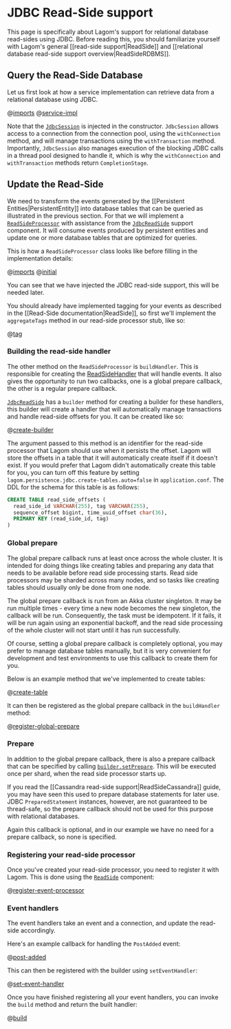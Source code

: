 # JDBC Read-Side support

This page is specifically about Lagom's support for relational database read-sides using JDBC.  Before reading this, you should familiarize yourself with Lagom's general [[read-side support|ReadSide]] and [[relational database read-side support overview|ReadSideRDBMS]].

## Query the Read-Side Database

Let us first look at how a service implementation can retrieve data from a relational database using JDBC.

@[imports](code/docs/home/persistence/JdbcReadSideQuery.java)
@[service-impl](code/docs/home/persistence/JdbcReadSideQuery.java)

Note that the [`JdbcSession`](api/index.html?com/lightbend/lagom/javadsl/persistence/jdbc/JdbcSession.html) is injected in the constructor. `JdbcSession` allows access to a connection from the connection pool, using the `withConnection` method, and will manage transactions using the `withTransaction` method.  Importantly, `JdbcSession` also manages execution of the blocking JDBC calls in a thread pool designed to handle it, which is why the `withConnection` and `withTransaction` methods return `CompletionStage`.

## Update the Read-Side

We need to transform the events generated by the [[Persistent Entities|PersistentEntity]] into database tables that can be queried as illustrated in the previous section. For that we will implement a [`ReadSideProcessor`](api/index.html?com/lightbend/lagom/javadsl/persistence/ReadSideProcessor.html) with assistance from the [`JdbcReadSide`](api/index.html?com/lightbend/lagom/javadsl/persistence/jdbc/JdbcReadSide.html) support component. It will consume events produced by persistent entities and update one or more database tables that are optimized for queries.

This is how a `ReadSideProcessor` class looks like before filling in the implementation details:

@[imports](code/docs/home/persistence/JdbcBlogEventProcessor.java)
@[initial](code/docs/home/persistence/JdbcBlogEventProcessor.java)

You can see that we have injected the JDBC read-side support, this will be needed later.

You should already have implemented tagging for your events as described in the [[Read-Side documentation|ReadSide]], so first we'll implement the `aggregateTags` method in our read-side processor stub, like so:

@[tag](code/docs/home/persistence/JdbcBlogEventProcessor.java)

### Building the read-side handler

The other method on the `ReadSideProcessor` is `buildHandler`.  This is responsible for creating the [ReadSideHandler](api/index.html?com/lightbend/lagom/javadsl/persistence/ReadSideProcessor.ReadSideHandler.html) that will handle events.  It also gives the opportunity to run two callbacks, one is a global prepare callback, the other is a regular prepare callback.

[`JdbcReadSide`](api/index.html?com/lightbend/lagom/javadsl/persistence/jdbc/JdbcReadSide.html) has a `builder` method for creating a builder for these handlers, this builder will create a handler that will automatically manage transactions and handle read-side offsets for you.  It can be created like so:

@[create-builder](code/docs/home/persistence/JdbcBlogEventProcessor.java)

The argument passed to this method is an identifier for the read-side processor that Lagom should use when it persists the offset. Lagom will store the offsets in a table that it will automatically create itself if it doesn't exist. If you would prefer that Lagom didn't automatically create this table for you, you can turn off this feature by setting `lagom.persistence.jdbc.create-tables.auto=false` in `application.conf`. The DDL for the schema for this table is as follows:
   
```sql
CREATE TABLE read_side_offsets (
  read_side_id VARCHAR(255), tag VARCHAR(255),
  sequence_offset bigint, time_uuid_offset char(36),
  PRIMARY KEY (read_side_id, tag)
)
```

### Global prepare

The global prepare callback runs at least once across the whole cluster.  It is intended for doing things like creating tables and preparing any data that needs to be available before read side processing starts.  Read side processors may be sharded across many nodes, and so tasks like creating tables should usually only be done from one node.

The global prepare callback is run from an Akka cluster singleton.  It may be run multiple times - every time a new node becomes the new singleton, the callback will be run.  Consequently, the task must be idempotent.  If it fails, it will be run again using an exponential backoff, and the read side processing of the whole cluster will not start until it has run successfully.

Of course, setting a global prepare callback is completely optional, you may prefer to manage database tables manually, but it is very convenient for development and test environments to use this callback to create them for you.

Below is an example method that we've implemented to create tables:

@[create-table](code/docs/home/persistence/JdbcBlogEventProcessor.java)

It can then be registered as the global prepare callback in the `buildHandler` method:

@[register-global-prepare](code/docs/home/persistence/JdbcBlogEventProcessor.java)

### Prepare

In addition to the global prepare callback, there is also a prepare callback that can be specified by calling [`builder.setPrepare`](api/index.html?com/lightbend/lagom/javadsl/persistence/jdbc/JdbcReadSide.ReadSideHandlerBuilder.html#setPrepare-com.lightbend.lagom.javadsl.persistence.jdbc.JdbcReadSide.ConnectionBiConsumer-). This will be executed once per shard, when the read side processor starts up.

If you read the [[Cassandra read-side support|ReadSideCassandra]] guide, you may have seen this used to prepare database statements for later use. JDBC `PreparedStatement` instances, however, are not guaranteed to be thread-safe, so the prepare callback should not be used for this purpose with relational databases.

Again this callback is optional, and in our example we have no need for a prepare callback, so none is specified.

### Registering your read-side processor

Once you've created your read-side processor, you need to register it with Lagom. This is done using the [`ReadSide`](api/index.html?com/lightbend/lagom/javadsl/persistence/ReadSide.html) component:

@[register-event-processor](code/docs/home/persistence/BlogServiceImpl3.java)

### Event handlers

The event handlers take an event and a connection, and update the read-side accordingly.

Here's an example callback for handling the `PostAdded` event:

@[post-added](code/docs/home/persistence/JdbcBlogEventProcessor.java)

This can then be registered with the builder using `setEventHandler`:

@[set-event-handler](code/docs/home/persistence/JdbcBlogEventProcessor.java)

Once you have finished registering all your event handlers, you can invoke the `build` method and return the built handler:

@[build](code/docs/home/persistence/JdbcBlogEventProcessor.java)
